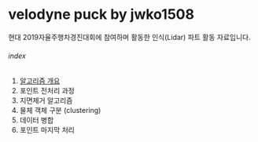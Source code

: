 # velodyne puck by jwko1508

현대 2019자율주행차경진대회에 참여하며 활동한 인식(Lidar) 파트 활동 자료입니다.

###### index
1. [알고리즘 개요](jwko_vlp/docs/mdfile/algorithm_abstract.md)
2. 포인트 전처리 과정
3. 지면제거 알고리즘
4. 물체 객체 구분 (clustering)
5. 데이터 병합
6. 포인트 마지막 처리
